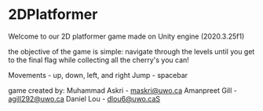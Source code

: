 # 2DPlatformer
 Welcome to our 2D platformer game made on Unity engine (2020.3.25f1)

the objective of the game is simple:
navigate through the levels until you get to the final flag while collecting all the cherry's you can!

Movements - up, down, left, and right
Jump - spacebar

game created by:
Muhammad Askri - maskri@uwo.ca
Amanpreet Gill - agill292@uwo.ca
Daniel Lou - dlou6@uwo.caS
